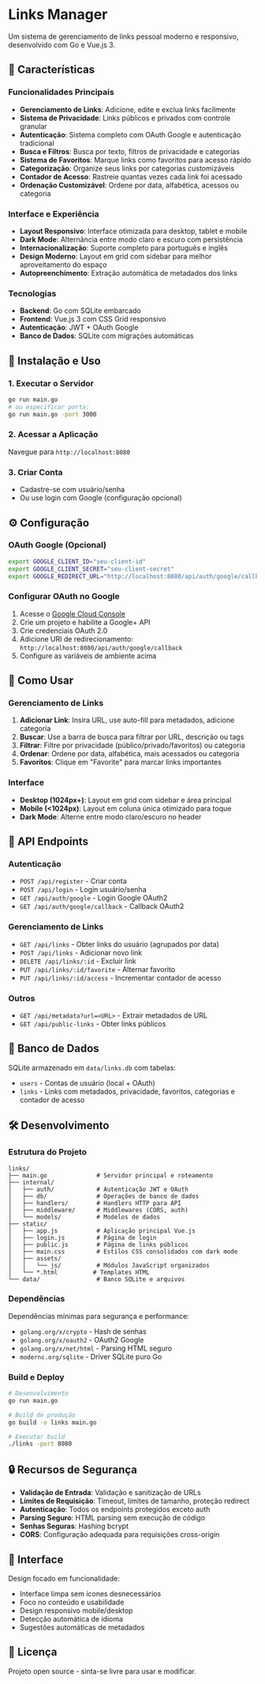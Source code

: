 # Links Manager

Um sistema de gerenciamento de links pessoal moderno e responsivo, desenvolvido com Go e Vue.js 3.

## 🚀 Características

### Funcionalidades Principais
- **Gerenciamento de Links**: Adicione, edite e exclua links facilmente
- **Sistema de Privacidade**: Links públicos e privados com controle granular
- **Autenticação**: Sistema completo com OAuth Google e autenticação tradicional
- **Busca e Filtros**: Busca por texto, filtros de privacidade e categorias
- **Sistema de Favoritos**: Marque links como favoritos para acesso rápido
- **Categorização**: Organize seus links por categorias customizáveis
- **Contador de Acesso**: Rastreie quantas vezes cada link foi acessado
- **Ordenação Customizável**: Ordene por data, alfabética, acessos ou categoria

### Interface e Experiência
- **Layout Responsivo**: Interface otimizada para desktop, tablet e mobile
- **Dark Mode**: Alternância entre modo claro e escuro com persistência
- **Internacionalização**: Suporte completo para português e inglês
- **Design Moderno**: Layout em grid com sidebar para melhor aproveitamento do espaço
- **Autopreenchimento**: Extração automática de metadados dos links

### Tecnologias
- **Backend**: Go com SQLite embarcado
- **Frontend**: Vue.js 3 com CSS Grid responsivo
- **Autenticação**: JWT + OAuth Google
- **Banco de Dados**: SQLite com migrações automáticas

## 🚀 Instalação e Uso

### 1. Executar o Servidor
```bash
go run main.go
# ou especificar porta:
go run main.go -port 3000
```

### 2. Acessar a Aplicação
Navegue para `http://localhost:8080`

### 3. Criar Conta
- Cadastre-se com usuário/senha
- Ou use login com Google (configuração opcional)

## ⚙️ Configuração

### OAuth Google (Opcional)
```bash
export GOOGLE_CLIENT_ID="seu-client-id"
export GOOGLE_CLIENT_SECRET="seu-client-secret"
export GOOGLE_REDIRECT_URL="http://localhost:8080/api/auth/google/callback"
```

### Configurar OAuth no Google
1. Acesse o [Google Cloud Console](https://console.developers.google.com/)
2. Crie um projeto e habilite a Google+ API
3. Crie credenciais OAuth 2.0
4. Adicione URI de redirecionamento: `http://localhost:8080/api/auth/google/callback`
5. Configure as variáveis de ambiente acima

## 📖 Como Usar

### Gerenciamento de Links
1. **Adicionar Link**: Insira URL, use auto-fill para metadados, adicione categoria
2. **Buscar**: Use a barra de busca para filtrar por URL, descrição ou tags  
3. **Filtrar**: Filtre por privacidade (público/privado/favoritos) ou categoria
4. **Ordenar**: Ordene por data, alfabética, mais acessados ou categoria
5. **Favoritos**: Clique em "Favorite" para marcar links importantes

### Interface
- **Desktop (1024px+)**: Layout em grid com sidebar e área principal
- **Mobile (<1024px)**: Layout em coluna única otimizado para toque
- **Dark Mode**: Alterne entre modo claro/escuro no header

## 🔧 API Endpoints

### Autenticação
- `POST /api/register` - Criar conta
- `POST /api/login` - Login usuário/senha  
- `GET /api/auth/google` - Login Google OAuth2
- `GET /api/auth/google/callback` - Callback OAuth2

### Gerenciamento de Links
- `GET /api/links` - Obter links do usuário (agrupados por data)
- `POST /api/links` - Adicionar novo link
- `DELETE /api/links/:id` - Excluir link
- `PUT /api/links/:id/favorite` - Alternar favorito
- `PUT /api/links/:id/access` - Incrementar contador de acesso

### Outros
- `GET /api/metadata?url=<URL>` - Extrair metadados de URL
- `GET /api/public-links` - Obter links públicos

## 💾 Banco de Dados

SQLite armazenado em `data/links.db` com tabelas:
- `users` - Contas de usuário (local + OAuth)  
- `links` - Links com metadados, privacidade, favoritos, categorias e contador de acesso

## 🛠️ Desenvolvimento

### Estrutura do Projeto
```
links/
├── main.go              # Servidor principal e roteamento
├── internal/
│   ├── auth/            # Autenticação JWT e OAuth
│   ├── db/              # Operações de banco de dados
│   ├── handlers/        # Handlers HTTP para API
│   ├── middleware/      # Middlewares (CORS, auth)
│   └── models/          # Modelos de dados
├── static/
│   ├── app.js           # Aplicação principal Vue.js
│   ├── login.js         # Página de login
│   ├── public.js        # Página de links públicos
│   ├── main.css         # Estilos CSS consolidados com dark mode
│   ├── assets/
│   │   └── js/          # Módulos JavaScript organizados
│   └── *.html          # Templates HTML
└── data/                # Banco SQLite e arquivos
```

### Dependências
Dependências mínimas para segurança e performance:
- `golang.org/x/crypto` - Hash de senhas
- `golang.org/x/oauth2` - OAuth2 Google
- `golang.org/x/net/html` - Parsing HTML seguro
- `modernc.org/sqlite` - Driver SQLite puro Go

### Build e Deploy
```bash
# Desenvolvimento
go run main.go

# Build de produção
go build -o links main.go

# Executar build
./links -port 8080
```

## 🔒 Recursos de Segurança

- **Validação de Entrada**: Validação e sanitização de URLs
- **Limites de Requisição**: Timeout, limites de tamanho, proteção redirect
- **Autenticação**: Todos os endpoints protegidos exceto auth
- **Parsing Seguro**: HTML parsing sem execução de código
- **Senhas Seguras**: Hashing bcrypt
- **CORS**: Configuração adequada para requisições cross-origin

## 🎨 Interface

Design focado em funcionalidade:
- Interface limpa sem ícones desnecessários
- Foco no conteúdo e usabilidade
- Design responsivo mobile/desktop
- Detecção automática de idioma
- Sugestões automáticas de metadados

## 📝 Licença

Projeto open source - sinta-se livre para usar e modificar.